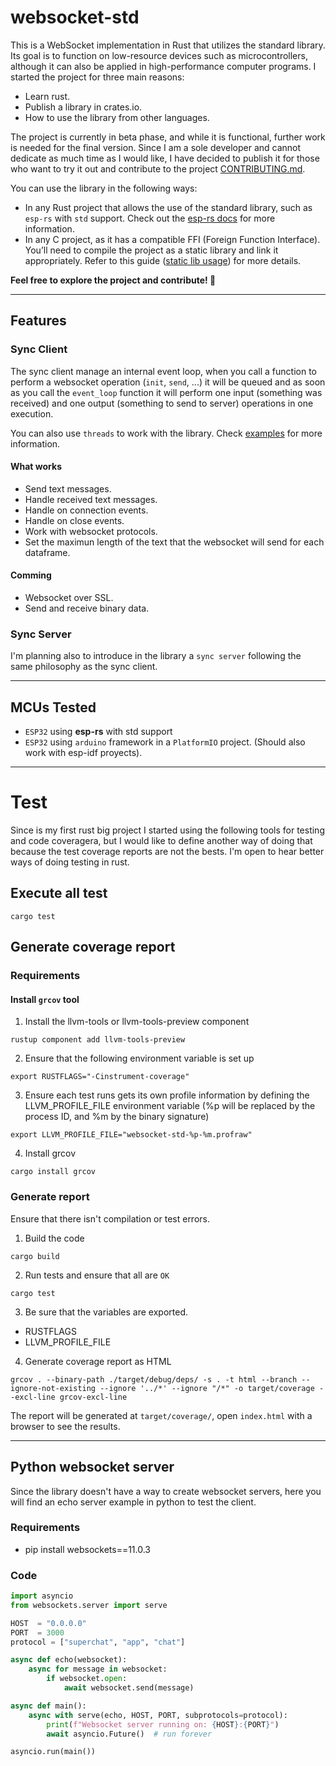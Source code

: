 # websocket-std

This is a WebSocket implementation in Rust that utilizes the standard library. Its goal is to function on low-resource devices such as microcontrollers, although it can also be applied in high-performance computer programs. I started the project for three main reasons:
- Learn rust.
- Publish a library in crates.io.
- How to use the library from other languages. 

The project is currently in beta phase, and while it is functional, further work is needed for the final version. Since I am a sole developer and cannot dedicate as much time as I would like, I have decided to publish it for those who want to try it out and contribute to the project [CONTRIBUTING.md](./CONTRIBUTING.md).

You can use the library in the following ways:

- In any Rust project that allows the use of the standard library, such as ``esp-rs`` with ``std`` support. Check out the [esp-rs docs](https://esp-rs.github.io/book/overview/using-the-standard-library.html) for more information.
- In any C project, as it has a compatible FFI (Foreign Function Interface). You’ll need to compile the project as a static library and link it appropriately. Refer to this guide ([static lib usage](./C/README.md)) for more details.

**Feel free to explore the project and contribute! 🚀**

---

## Features

### Sync Client

The sync client manage an internal event loop, when you call a function to perform a websocket operation (``init``, ``send``, ...)
it will be queued and as soon as you call the ``event_loop`` function it will perform one input (something was received)
and one output (something to send to server) operations in one execution.

You can also use ``threads`` to work with the library. Check [examples](./examples/) for more information.

#### What works
- Send text messages.
- Handle received text messages.
- Handle on connection events.
- Handle on close events.
- Work with websocket protocols.
- Set the maximun length of the text that the websocket will send for each dataframe.

#### Comming
- Websocket over SSL.
- Send and receive binary data.

### Sync Server

I'm planning also to introduce in the library a ``sync server`` following the same philosophy as the sync client.

---

## MCUs Tested

- ``ESP32`` using **esp-rs** with std support
- ``ESP32`` using ``arduino`` framework in a ``PlatformIO`` project. (Should also work with esp-idf proyects).

---

# Test

Since is my first rust big project I started using the following tools for testing and code coveragera, but I would like to
define another way of doing that because the test coverage reports are not the bests. I'm open to hear better ways of doing testing in rust.

## Execute all test


```console
cargo test
```

## Generate coverage report

### Requirements

#### Install ``grcov`` tool

1. Install the llvm-tools or llvm-tools-preview component
```console
rustup component add llvm-tools-preview
```

2. Ensure that the following environment variable is set up
```console
export RUSTFLAGS="-Cinstrument-coverage"
```

3. Ensure each test runs gets its own profile information by defining the LLVM_PROFILE_FILE environment variable (%p will be replaced by the process ID, and %m by the binary signature)
```console
export LLVM_PROFILE_FILE="websocket-std-%p-%m.profraw"
```

4. Install grcov

```console
cargo install grcov
```

### Generate report

Ensure that there isn't compilation or test errors.
1. Build the code
```console
cargo build
```

2. Run tests and ensure that all are ``OK``
```console
cargo test
```

3. Be sure that the variables are exported. 
- RUSTFLAGS
- LLVM_PROFILE_FILE

4. Generate coverage report as HTML
```console
grcov . --binary-path ./target/debug/deps/ -s . -t html --branch --ignore-not-existing --ignore '../*' --ignore "/*" -o target/coverage --excl-line grcov-excl-line
```

The report will be generated at ``target/coverage/``, open ``index.html`` with a browser to see the results.

---

## Python websocket server

Since the library doesn't have a way to create websocket servers, here you will find an echo server example in python to test
the client.

### Requirements
- pip install websockets==11.0.3

### Code
```python
import asyncio
from websockets.server import serve

HOST  = "0.0.0.0"
PORT  = 3000
protocol = ["superchat", "app", "chat"]

async def echo(websocket):
    async for message in websocket:
        if websocket.open:
            await websocket.send(message)

async def main():
    async with serve(echo, HOST, PORT, subprotocols=protocol):
        print(f"Websocket server running on: {HOST}:{PORT}")
        await asyncio.Future()  # run forever

asyncio.run(main())
```
